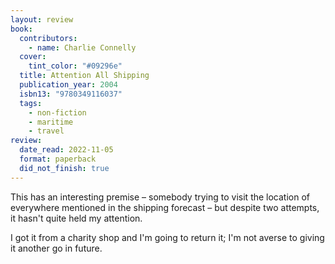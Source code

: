 ```yaml
---
layout: review
book:
  contributors:
    - name: Charlie Connelly
  cover:
    tint_color: "#09296e"
  title: Attention All Shipping
  publication_year: 2004
  isbn13: "9780349116037"
  tags:
    - non-fiction
    - maritime
    - travel
review:
  date_read: 2022-11-05
  format: paperback
  did_not_finish: true
---
```


This has an interesting premise – somebody trying to visit the location of everywhere mentioned in the shipping forecast – but despite two attempts, it hasn't quite held my attention.

I got it from a charity shop and I'm going to return it; I'm not averse to giving it another go in future.

